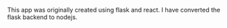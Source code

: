 This app was originally created using flask and react. I have converted the flask backend to nodejs.
